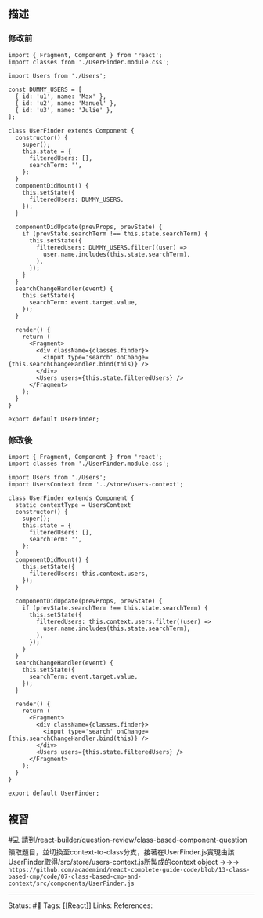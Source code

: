 ## 描述

### 修改前

```
import { Fragment, Component } from 'react';
import classes from './UserFinder.module.css';

import Users from './Users';

const DUMMY_USERS = [
  { id: 'u1', name: 'Max' },
  { id: 'u2', name: 'Manuel' },
  { id: 'u3', name: 'Julie' },
];

class UserFinder extends Component {
  constructor() {
    super();
    this.state = {
      filteredUsers: [],
      searchTerm: '',
    };
  }
  componentDidMount() {
    this.setState({
      filteredUsers: DUMMY_USERS,
    });
  }

  componentDidUpdate(prevProps, prevState) {
    if (prevState.searchTerm !== this.state.searchTerm) {
      this.setState({
        filteredUsers: DUMMY_USERS.filter((user) =>
          user.name.includes(this.state.searchTerm),
        ),
      });
    }
  }
  searchChangeHandler(event) {
    this.setState({
      searchTerm: event.target.value,
    });
  }

  render() {
    return (
      <Fragment>
        <div className={classes.finder}>
          <input type='search' onChange={this.searchChangeHandler.bind(this)} />
        </div>
        <Users users={this.state.filteredUsers} />
      </Fragment>
    );
  }
}

export default UserFinder;

```

### 修改後
```
import { Fragment, Component } from 'react';
import classes from './UserFinder.module.css';

import Users from './Users';
import UsersContext from '../store/users-context';

class UserFinder extends Component {
  static contextType = UsersContext
  constructor() {
    super();
    this.state = {
      filteredUsers: [],
      searchTerm: '',
    };
  }
  componentDidMount() {
    this.setState({
      filteredUsers: this.context.users,
    });
  }

  componentDidUpdate(prevProps, prevState) {
    if (prevState.searchTerm !== this.state.searchTerm) {
      this.setState({
        filteredUsers: this.context.users.filter((user) =>
          user.name.includes(this.state.searchTerm),
        ),
      });
    }
  }
  searchChangeHandler(event) {
    this.setState({
      searchTerm: event.target.value,
    });
  }

  render() {
    return (
      <Fragment>
        <div className={classes.finder}>
          <input type='search' onChange={this.searchChangeHandler.bind(this)} />
        </div>
        <Users users={this.state.filteredUsers} />
      </Fragment>
    );
  }
}

export default UserFinder;

```


## 複習

#💻 請到/react-builder/question-review/class-based-component-question 領取題目，並切換至context-to-class分支，接著在UserFinder.js實現由該UserFinder取得/src/store/users-context.js所製成的context object ->->-> `https://github.com/academind/react-complete-guide-code/blob/13-class-based-cmp/code/07-class-based-cmp-and-context/src/components/UserFinder.js`
<!--SR:!2022-10-27,10,250-->

---
Status: #🌱 
Tags:
[[React]]
Links:
References: